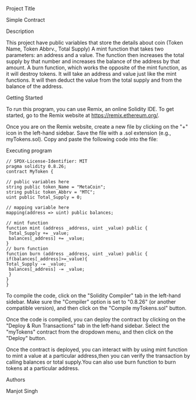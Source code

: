 Project Title 

Simple Contract

Description

This project have public variables that store the details about coin (Token Name, Token Abbrv., Total Supply)
A mint function that takes two parameters: an address and a value. The function then increases the total supply by that number and increases the balance of the address by that amount.
A burn function, which works the opposite of the mint function, as it will destroy tokens. It will take an address and value just like the mint functions. It will then deduct the value from the total supply and from the balance of the address.

Getting Started

To run this program, you can use Remix, an online Solidity IDE. To get started, go to the Remix website at https://remix.ethereum.org/.

Once you are on the Remix website, create a new file by clicking on the "+" icon in the left-hand sidebar. Save the file with a .sol extension (e.g., myTokens.sol). Copy and paste the following code into the file:

Executing program


    // SPDX-License-Identifier: MIT
    pragma solidity 0.8.26;
    contract MyToken {

    // public variables here
    string public token_Name = "MetaCoin";
    string public token_Abbrv = "MTC";
    uint public Total_Supply = 0;

    // mapping variable here
    mapping(address => uint) public balances;

    // mint function
    function mint (address _address, uint _value) public {
     Total_Supply += _value;
     balances[_address] += _value; 
    }
    // burn function
    function burn (address _address, uint _value) public {
    if(balances[_address]>=_value){ 
    Total_Supply -= _value;
     balances[_address] -= _value;
     }   
    }
    }


To compile the code, click on the "Solidity Compiler" tab in the left-hand sidebar. Make sure the "Compiler" option is set to "0.8.26" (or another compatible version), and then click on the "Compile myTokens.sol" button.

Once the code is compiled, you can deploy the contract by clicking on the "Deploy & Run Transactions" tab in the left-hand sidebar. Select the "myTokens" contract from the dropdown menu, and then click on the "Deploy" button.

Once the contract is deployed, you can interact with by using mint function to mint a value at a particular address,then you can verify the transaction by calling balances or total supply.You can also use burn function to burn tokens at a particular address.

Authors

Manjot Singh
